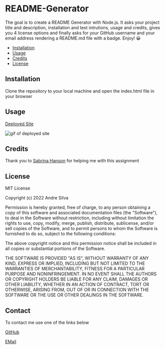 # README-Generator

The goal is to create a README Generator with Node.js. It asks your project title and description, installation and test intrutions, usage and credits, gives you 4 license options and finally asks for your GitHub username and your email address rendering a README.md file with a badge. Enjoy! 😀



- [Installation](#installation)
- [Usage](#usage)
- [Credits](#credits)
- [License](#license)


## Installation

Clone the repository to your local machine and open the index.html file in your browser

## Usage

[Deployed Site](https://github.com/andresilva8624/README-Generator)

![gif of deployed site](/assets/images/website.gif)
   

## Credits

Thank you to [Sabrina Hanson](https://www.github.com/sabhanson) for helping me with this assignment

## License

MIT License

Copyright (c) 2022 Andre Silva

Permission is hereby granted, free of charge, to any person obtaining a copy
of this software and associated documentation files (the "Software"), to deal
in the Software without restriction, including without limitation the rights
to use, copy, modify, merge, publish, distribute, sublicense, and/or sell
copies of the Software, and to permit persons to whom the Software is
furnished to do so, subject to the following conditions:

The above copyright notice and this permission notice shall be included in all
copies or substantial portions of the Software.

THE SOFTWARE IS PROVIDED "AS IS", WITHOUT WARRANTY OF ANY KIND, EXPRESS OR
IMPLIED, INCLUDING BUT NOT LIMITED TO THE WARRANTIES OF MERCHANTABILITY,
FITNESS FOR A PARTICULAR PURPOSE AND NONINFRINGEMENT. IN NO EVENT SHALL THE
AUTHORS OR COPYRIGHT HOLDERS BE LIABLE FOR ANY CLAIM, DAMAGES OR OTHER
LIABILITY, WHETHER IN AN ACTION OF CONTRACT, TORT OR OTHERWISE, ARISING FROM,
OUT OF OR IN CONNECTION WITH THE SOFTWARE OR THE USE OR OTHER DEALINGS IN THE
SOFTWARE.


## Contact
To contact me use one of the links below


[GitHub](https://www.github.com/andresilva8624)



[EMail](mailto:andresilva8624@gmail.com)
